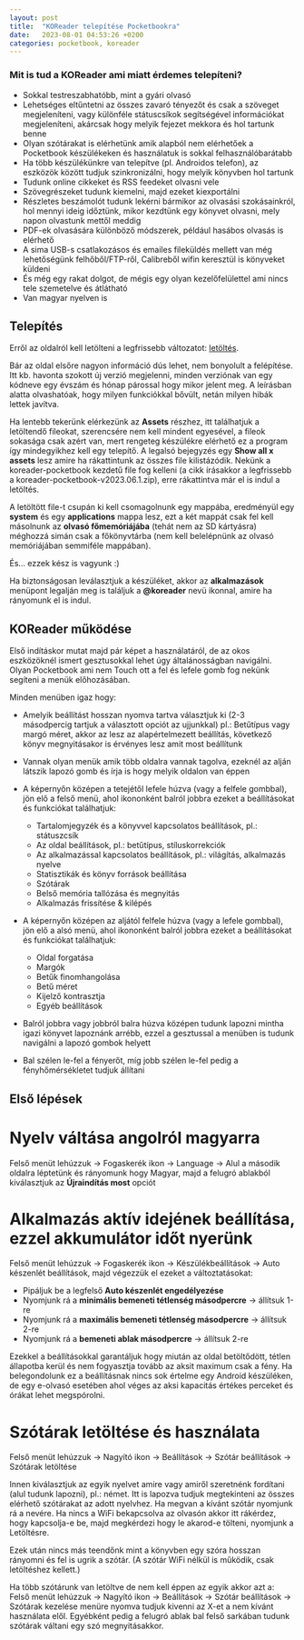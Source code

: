 ```yaml
---
layout: post
title:  "KOReader telepítése Pocketbookra"
date:   2023-08-01 04:53:26 +0200
categories: pocketbook, koreader
---
```

### Mit is tud a KOReader ami miatt érdemes telepíteni?

* Sokkal testreszabhatóbb, mint a gyári olvasó
* Lehetséges eltűntetni az összes zavaró tényezőt és csak a szöveget megjeleníteni, vagy különféle státuscsíkok segítségével információkat megjeleníteni, akárcsak hogy melyik fejezet mekkora és hol tartunk benne
* Olyan szótárakat is elérhetünk amik alapból nem elérhetőek a Pocketbook készülékeken és használatuk is sokkal felhasználóbarátabb
* Ha több készülékünkre van telepítve (pl. Androidos telefon), az eszközök között tudjuk szinkronizálni, hogy melyik könyvben hol tartunk
* Tudunk online cikkeket és RSS feedeket olvasni vele
* Szövegrészeket tudunk kiemelni, majd ezeket kiexportálni
* Részletes beszámolót tudunk lekérni bármikor az olvasási szokásainkról, hol mennyi ideig időztünk, mikor kezdtünk egy könyvet olvasni, mely napon olvastunk mettől meddig
* PDF-ek olvasására különböző módszerek, például hasábos olvasás is elérhető
* A sima USB-s csatlakozásos és emailes fileküldés mellett van még lehetőségünk felhőből/FTP-ről, Calibreből wifin keresztül is könyveket küldeni
* És még egy rakat dolgot, de mégis egy olyan kezelőfelülettel ami nincs tele szemetelve és átlátható
* Van magyar nyelven is

## Telepítés

Erről az oldalról kell letölteni a legfrissebb változatot: [letöltés](https://github.com/koreader/koreader/releases). 

Bár az oldal elsőre nagyon információ dús lehet, nem bonyolult a felépítése. Itt kb. havonta szokott új verzió megjelenni, minden verziónak van egy kódneve egy évszám és hónap párossal hogy mikor jelent meg. A leírásban alatta olvashatóak, hogy milyen funkciókkal bővült, netán milyen hibák lettek javítva. 

Ha lentebb tekerünk elérkezünk az __Assets__ részhez, itt találhatjuk a letöltendő fileokat, szerencsére nem kell mindent egyesével, a fileok sokasága csak azért van, mert rengeteg készülékre elérhető ez a program így mindegyikhez kell egy telepítő. A legalsó bejegyzés egy __Show all x assets__ lesz amire ha rákattintunk az összes file kilistázódik. Nekünk a koreader-pocketbook kezdetű file fog kelleni (a cikk írásakkor a legfrissebb a koreader-pocketbook-v2023.06.1.zip), erre rákattintva már el is indul a letöltés.

A letöltött file-t csupán ki kell csomagolnunk egy mappába, eredményül egy __system__ és egy __applications__ mappa lesz, ezt a két mappát csak fel kell másolnunk az __olvasó főmemóriájába__ (tehát nem az SD kártyásra) méghozzá simán csak a főkönyvtárba (nem kell belelépnünk az olvasó memóriájában semmiféle mappában).

És... ezzek kész is vagyunk :)

Ha biztonságosan leválasztjuk a készüléket, akkor az __alkalmazások__ menüpont legalján meg is találjuk a __@koreader__ nevü ikonnal, amire ha rányomunk el is indul.

## KOReader működése

Első indításkor mutat majd pár képet a használatáról, de az okos eszközöknél ismert gesztusokkal lehet úgy általánosságban navigálni. Olyan Pocketbook ami nem Touch ott a fel és lefele gomb fog nekünk segíteni a menük előhozásában.

Minden menüben igaz hogy:
* Amelyik beállítást hosszan nyomva tartva választjuk ki (2-3 másodpercig tartjuk a választott opciót az ujjunkkal) pl.: Betűtípus vagy margó méret, akkor az lesz az alapértelmezett beállítás, következő könyv megnyitásakor is érvényes lesz amit most beállítunk

* Vannak olyan menük amik több oldalra vannak tagolva, ezeknél az alján látszik lapozó gomb és írja is hogy melyik oldalon van éppen

* A képernyőn középen a tetejétől lefele húzva (vagy a felfele gombbal), jön elő a felső menü, ahol ikononként balról jobbra ezeket a beállításokat és funkciókat találhatjuk:
    * Tartalomjegyzék és a könyvvel kapcsolatos beállítások, pl.: státuszcsík
    * Az oldal beállítások, pl.: betűtípus, stíluskorrekciók
    * Az alkalmazással kapcsolatos beállítások, pl.: világítás, alkalmazás nyelve
    * Statisztikák és könyv források beállítása
    * Szótárak
    * Belső memória tallózása és megnyitás
    * Alkalmazás frissítése & kilépés
    

* A képernyőn középen az aljától felfele húzva (vagy a lefele gombbal), jön elő a alsó menü, ahol ikononként balról jobbra ezeket a beállításokat és funkciókat találhatjuk:
    * Oldal forgatása
    * Margók
    * Betűk finomhangolása
    * Betű méret
    * Kijelző kontrasztja
    * Egyéb beállítások


* Balról jobbra vagy jobbról balra húzva középen tudunk lapozni mintha igazi könyvet lapoznánk arrébb, ezzel a gesztussal a menüben is tudunk navigálni a lapozó gombok helyett

* Bal szélen le-fel a fényerőt, míg jobb szélen le-fel pedig a fényhőmérsékletet tudjuk állítani

## Első lépések

# Nyelv váltása angolról magyarra

Felső menüt lehúzzuk -> Fogaskerék ikon -> Language -> Alul a második oldalra léptetünk és rányomunk hogy Magyar, majd a felugró ablakból kiválasztjuk az __Újraindítás most__ opciót

# Alkalmazás aktív idejének beállítása, ezzel akkumulátor időt nyerünk

Felső menüt lehúzzuk -> Fogaskerék ikon -> Készülékbeállítások -> Auto készenlét beállítások, majd végezzük el ezeket a változtatásokat:
* Pipáljuk be a legfelső __Auto készenlét engedélyezése__
* Nyomjunk rá a __minimális bemeneti tétlenség másodpercre__ -> állítsuk 1-re
* Nyomjunk rá a __maximális bemeneti tétlenség másodpercre__ -> állítsuk 2-re
* Nyomjunk rá a __bemeneti ablak másodpercre__ -> állítsuk 2-re

Ezekkel a beállításokkal garantáljuk hogy miután az oldal betöltődött, tétlen állapotba kerül és nem fogyasztja tovább az aksit maximum csak a fény. Ha belegondolunk ez a beállításnak nincs sok értelme egy Android készüléken, de egy e-olvasó esetében ahol véges az aksi kapacitás értékes perceket és órákat lehet megspórolni.

# Szótárak letöltése és használata

Felső menüt lehúzzuk -> Nagyító ikon -> Beállítások -> Szótár beállítások -> Szótárak letöltése

Innen kiválasztjuk az egyik nyelvet amire vagy amiről szeretnénk fordítani (alul tudunk lapozni), pl.: német.
Itt is lapozva tudjuk megtekinteni az összes elérhető szótárakat az adott nyelvhez. Ha megvan a kívánt szótár nyomjunk rá a nevére.
Ha nincs a WiFi bekapcsolva az olvasón akkor itt rákérdez, hogy kapcsolja-e be, majd megkérdezi hogy le akarod-e tölteni, nyomjunk a Letöltésre.

Ezek után nincs más teendőnk mint a könyvben egy szóra hosszan rányomni és fel is ugrik a szótár. (A szótár WiFi nélkül is működik, csak letöltéshez kellett.)

Ha több szótárunk van letöltve de nem kell éppen az egyik akkor azt a:
Felső menüt lehúzzuk -> Nagyító ikon -> Beállítások -> Szótár beállítások -> Szótárak kezelése menüre nyomva tudjuk kivenni az X-et a nem kívánt használata elől.
Egyébként pedig a felugró ablak bal felső sarkában tudunk szótárak váltani egy szó megnyitásakkor.